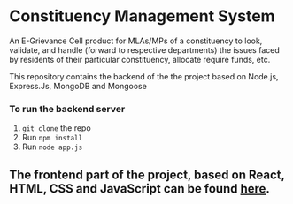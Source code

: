 <h1>Constituency Management System</h1>

<p>An E-Grievance Cell product for MLAs/MPs of a constituency to look, validate, and handle (forward to respective departments)
the issues faced by residents of their particular constituency, allocate require funds, etc.<p>

<p>This repository contains the backend of the the project based on Node.js, Express.Js, MongoDB and Mongoose</p>

<h3>To run the backend server</h3>
<ol>
<li><code>git clone</code> the repo</li>
<li>Run <code>npm install</code></li>
<li>Run <code>node app.js</code></li>
</ol>

<h2>The frontend part of the project, based on React, HTML, CSS and JavaScript can be found <a href="https://github.com/rajayush012/constituency-management-system-frontend">here</a>.
